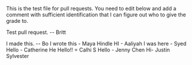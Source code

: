 This is the test file for pull requests. You need to edit below and add a comment with sufficient identification that I can figure out who to give the grade to. 

Test pull request. -- Britt

I made this. -- Bo
I wrote this - Maya Hindle
HI - Aaliyah
I was here - Syed
Hello - Catherine He
Hello!! = Calhi S
Hello - Jenny Chen
Hi- Justin Sylvester